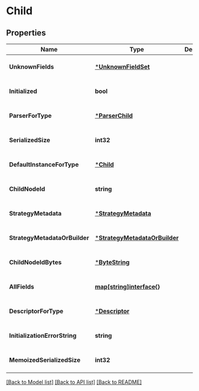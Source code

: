 # Child

## Properties
Name | Type | Description | Notes
------------ | ------------- | ------------- | -------------
**UnknownFields** | [***UnknownFieldSet**](UnknownFieldSet.md) |  | [optional] [default to null]
**Initialized** | **bool** |  | [optional] [default to null]
**ParserForType** | [***ParserChild**](ParserChild.md) |  | [optional] [default to null]
**SerializedSize** | **int32** |  | [optional] [default to null]
**DefaultInstanceForType** | [***Child**](Child.md) |  | [optional] [default to null]
**ChildNodeId** | **string** |  | [optional] [default to null]
**StrategyMetadata** | [***StrategyMetadata**](StrategyMetadata.md) |  | [optional] [default to null]
**StrategyMetadataOrBuilder** | [***StrategyMetadataOrBuilder**](StrategyMetadataOrBuilder.md) |  | [optional] [default to null]
**ChildNodeIdBytes** | [***ByteString**](ByteString.md) |  | [optional] [default to null]
**AllFields** | [**map[string]interface{}**](interface{}.md) |  | [optional] [default to null]
**DescriptorForType** | [***Descriptor**](Descriptor.md) |  | [optional] [default to null]
**InitializationErrorString** | **string** |  | [optional] [default to null]
**MemoizedSerializedSize** | **int32** |  | [optional] [default to null]

[[Back to Model list]](../README.md#documentation-for-models) [[Back to API list]](../README.md#documentation-for-api-endpoints) [[Back to README]](../README.md)

